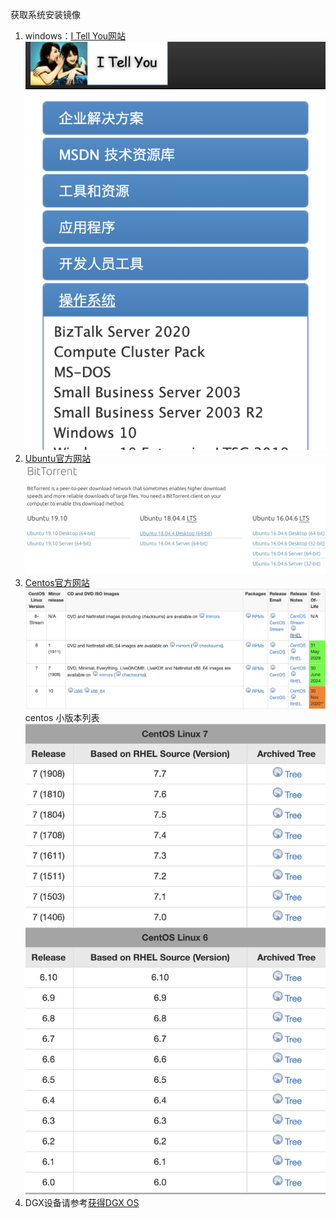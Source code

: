 获取系统安装镜像


1. windows：[I Tell You网站](https://msdn.itellyou.cn/) ![](img/itellyou.cn.png)
2. [Ubuntu官方网站](https://ubuntu.com/download/alternative-downloads)
   ![](img/ubuntu-getos.png)
3. [Centos官方网站](https://wiki.centos.org/Download)
![](img/centos-getos.png)
centos 小版本列表
![](img/centos-version.png)
4. DGX设备请参考[获得DGX OS](get_dgxos.md)